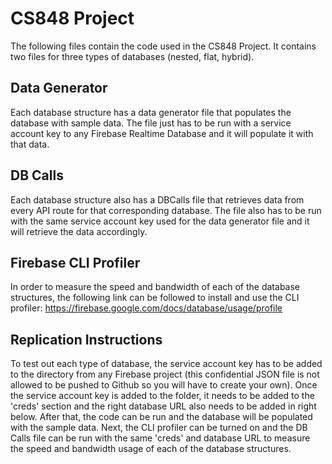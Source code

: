 # CS848 Project
The following files contain the code used in the CS848 Project. 
It contains two files for three types of databases (nested, flat, hybrid).
## Data Generator
Each database structure has a data generator file that populates the database with sample data. The file just has to be run with a service account key to any Firebase Realtime Database and it will populate it with that data.
## DB Calls
Each database structure also has a DBCalls file that retrieves data from every API route for that corresponding database. The file also has to be run with the same service account key used for the data generator file and it will retrieve the data accordingly.
## Firebase CLI Profiler
In order to measure the speed and bandwidth of each of the database structures, the following link can be followed to install and use the CLI profiler: https://firebase.google.com/docs/database/usage/profile
## Replication Instructions
To test out each type of database, the service account key has to be added to the directory from any Firebase project (this confidential JSON file is not allowed to be pushed to Github so you will have to create your own). Once the service account key is added to the folder, it needs to be added to the 'creds' section and the right database URL also needs to be added in right below. After that, the code can be run and the database will be populated with the sample data. Next, the CLI profiler can be turned on and the DB Calls file can be run with the same 'creds' and database URL to measure the speed and bandwidth usage of each of the database structures.
